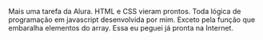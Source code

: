 Mais uma tarefa da Alura.
HTML e CSS vieram prontos.
Toda lógica de programação em javascript desenvolvida por mim. Exceto pela função que embaralha elementos do array. Essa eu peguei já pronta na Internet.
